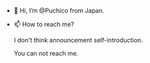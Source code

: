 - 👋 Hi, I’m @Puchico from Japan.

- 📫 How to reach me?
  
  I don't think announcement self-introduction.

  You can not reach me.

<!---
Puchico/Puchico is a ✨ special ✨ repository because its `README.md` (this file) appears on your GitHub profile.
You can click the Preview link to take a look at your changes.
--->
